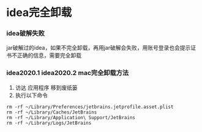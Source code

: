 # idea完全卸载

### idea破解失败
jar破解过的idea，如果不完全卸载，再用jar破解会失败，用账号登录也会提示证书不正确的信息，需要完全卸载

### idea2020.1 idea2020.2 mac完全卸载方法
1. 访达 应用程序 移到废纸篓
2. 执行以下命令
```
rm -rf ~/Library/Preferences/jetbrains.jetprofile.asset.plist
rm -rf ~/Library/Caches/JetBrains
rm -rf ~/Library/Application\ Support/JetBrains
rm -rf ~/Library/Logs/JetBrains
```
